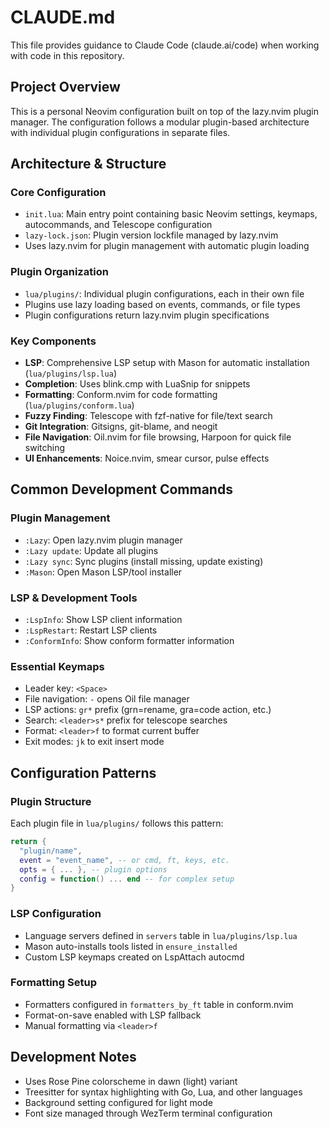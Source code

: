 # CLAUDE.md

This file provides guidance to Claude Code (claude.ai/code) when working with code in this repository.

## Project Overview
This is a personal Neovim configuration built on top of the lazy.nvim plugin manager. The configuration follows a modular plugin-based architecture with individual plugin configurations in separate files.

## Architecture & Structure

### Core Configuration
- `init.lua`: Main entry point containing basic Neovim settings, keymaps, autocommands, and Telescope configuration
- `lazy-lock.json`: Plugin version lockfile managed by lazy.nvim
- Uses lazy.nvim for plugin management with automatic plugin loading

### Plugin Organization
- `lua/plugins/`: Individual plugin configurations, each in their own file
- Plugins use lazy loading based on events, commands, or file types
- Plugin configurations return lazy.nvim plugin specifications

### Key Components
- **LSP**: Comprehensive LSP setup with Mason for automatic installation (`lua/plugins/lsp.lua`)
- **Completion**: Uses blink.cmp with LuaSnip for snippets
- **Formatting**: Conform.nvim for code formatting (`lua/plugins/conform.lua`)
- **Fuzzy Finding**: Telescope with fzf-native for file/text search
- **Git Integration**: Gitsigns, git-blame, and neogit
- **File Navigation**: Oil.nvim for file browsing, Harpoon for quick file switching
- **UI Enhancements**: Noice.nvim, smear cursor, pulse effects

## Common Development Commands

### Plugin Management
- `:Lazy`: Open lazy.nvim plugin manager
- `:Lazy update`: Update all plugins
- `:Lazy sync`: Sync plugins (install missing, update existing)
- `:Mason`: Open Mason LSP/tool installer

### LSP & Development Tools
- `:LspInfo`: Show LSP client information
- `:LspRestart`: Restart LSP clients
- `:ConformInfo`: Show conform formatter information

### Essential Keymaps
- Leader key: `<Space>`
- File navigation: `-` opens Oil file manager
- LSP actions: `gr*` prefix (grn=rename, gra=code action, etc.)
- Search: `<leader>s*` prefix for telescope searches
- Format: `<leader>f` to format current buffer
- Exit modes: `jk` to exit insert mode

## Configuration Patterns

### Plugin Structure
Each plugin file in `lua/plugins/` follows this pattern:
```lua
return {
  "plugin/name",
  event = "event_name", -- or cmd, ft, keys, etc.
  opts = { ... }, -- plugin options
  config = function() ... end -- for complex setup
}
```

### LSP Configuration
- Language servers defined in `servers` table in `lua/plugins/lsp.lua`
- Mason auto-installs tools listed in `ensure_installed`
- Custom LSP keymaps created on LspAttach autocmd

### Formatting Setup
- Formatters configured in `formatters_by_ft` table in conform.nvim
- Format-on-save enabled with LSP fallback
- Manual formatting via `<leader>f`

## Development Notes
- Uses Rose Pine colorscheme in dawn (light) variant
- Treesitter for syntax highlighting with Go, Lua, and other languages
- Background setting configured for light mode
- Font size managed through WezTerm terminal configuration